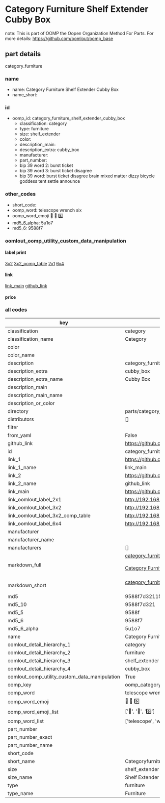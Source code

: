 # Category Furniture Shelf Extender Cubby Box  

note: This is part of OOMP the Oopen Organization Method For Parts. For more details: https://github.com/oomlout/oomp_base

##  part details



category_furniture

### name
* name: Category Furniture Shelf Extender Cubby Box
* name_short: 
### id
* oomp_id: category_furniture_shelf_extender_cubby_box
  * classification: category
  * type: furniture
  * size: shelf_extender
  * color: 
  * description_main: 
  * description_extra: cubby_box
  * manufacturer: 
  * part_number: 
  * bip 39 word 2: burst ticket
  * bip 39 word 3: burst ticket disagree
  * bip 39 word: burst ticket disagree brain mixed matter dizzy bicycle goddess tent settle announce

### other_codes
* short_code: 
* oomp_word: telescope wrench six
* oomp_word_emoji :telescope: :wrench: :six:
* md5_6_alpha: 5u1o7
* md5_6: 9588f7






### oomlout_oomp_utility_custom_data_manipulation
#### label print
[3x2](http://192.168.1.245:1112/?label=oomp%205u1o7)
[3x2_oomp_table](http://192.168.1.107:1112/?label=oomp%205u1o7)
[2x1](http://192.168.1.242:1112/?label=oomp%205u1o7)
[6x4](http://192.168.1.55:1112/?label=oomp%205u1o7)    

#### link

[link_main](https://github.com/oomlout/oomlout_oomp_current_version_messy/tree/main/parts/category_furniture_shelf_extender_cubby_box) [github_link](https://github.com/oomlout/oomlout_oomp_part_src/tree/main/parts/category_furniture_shelf_extender_cubby_box)                             

#### price







### all codes 
| key | value |  
| --- | --- |  
| classification | category |  
| classification_name | Category |  
| color |  |  
| color_name |  |  
| description | category_furniture |  
| description_extra | cubby_box |  
| description_extra_name | Cubby Box |  
| description_main |  |  
| description_main_name |  |  
| description_or_color |   |  
| directory | parts/category_furniture_shelf_extender_cubby_box |  
| distributors | [] |  
| filter |  |  
| from_yaml | False |  
| github_link | https://github.com/oomlout/oomlout_oomp_part_src/tree/main/parts/category_furniture_shelf_extender_cubby_box |  
| id | category_furniture_shelf_extender_cubby_box |  
| link_1 | https://github.com/oomlout/oomlout_oomp_current_version_messy/tree/main/parts/category_furniture_shelf_extender_cubby_box |  
| link_1_name | link_main |  
| link_2 | https://github.com/oomlout/oomlout_oomp_part_src/tree/main/parts/category_furniture_shelf_extender_cubby_box |  
| link_2_name | github_link |  
| link_main | https://github.com/oomlout/oomlout_oomp_current_version_messy/tree/main/parts/category_furniture_shelf_extender_cubby_box |  
| link_oomlout_label_2x1 | http://192.168.1.242:1112/?label=oomp%205u1o7 |  
| link_oomlout_label_3x2 | http://192.168.1.245:1112/?label=oomp%205u1o7 |  
| link_oomlout_label_3x2_oomp_table | http://192.168.1.107:1112/?label=oomp%205u1o7 |  
| link_oomlout_label_6x4 | http://192.168.1.55:1112/?label=oomp%205u1o7 |  
| manufacturer |  |  
| manufacturer_name |  |  
| manufacturers | [] |  
| markdown_full | [category_furniture_shelf_extender_cubby_box](https://github.com/oomlout/oomlout_oomp_current_version_messy/tree/main/parts/category_furniture_shelf_extender_cubby_box)<br>[](https://github.com/oomlout/oomlout_oomp_current_version_messy/tree/main/parts/category_furniture_shelf_extender_cubby_box)<br>[Category Furniture Shelf Extender Cubby Box](https://github.com/oomlout/oomlout_oomp_current_version_messy/tree/main/parts/category_furniture_shelf_extender_cubby_box)<br><br> |  
| markdown_short | [category_furniture_shelf_extender_cubby_box](https://github.com/oomlout/oomlout_oomp_current_version_messy/tree/main/parts/category_furniture_shelf_extender_cubby_box)<br><br> |  
| md5 | 9588f7d32115e806254711ae7db868f6 |  
| md5_10 | 9588f7d321 |  
| md5_5 | 9588f |  
| md5_6 | 9588f7 |  
| md5_6_alpha | 5u1o7 |  
| name | Category Furniture Shelf Extender Cubby Box |  
| oomlout_detail_hierarchy_1 | category |  
| oomlout_detail_hierarchy_2 | furniture |  
| oomlout_detail_hierarchy_3 | shelf_extender |  
| oomlout_detail_hierarchy_4 | cubby_box |  
| oomlout_oomp_utility_custom_data_manipulation | True |  
| oomp_key | oomp_category_furniture_shelf_extender_cubby_box |  
| oomp_word | telescope wrench six |  
| oomp_word_emoji | :telescope: :wrench: :six: |  
| oomp_word_emoji_list | [':telescope:', ':wrench:', ':six:'] |  
| oomp_word_list | ['telescope', 'wrench', 'six'] |  
| part_number |  |  
| part_number_exact |  |  
| part_number_name |  |  
| short_code |  |  
| short_name | Categoryfurniture |  
| size | shelf_extender |  
| size_name | Shelf Extender |  
| type | furniture |  
| type_name | Furniture |  
